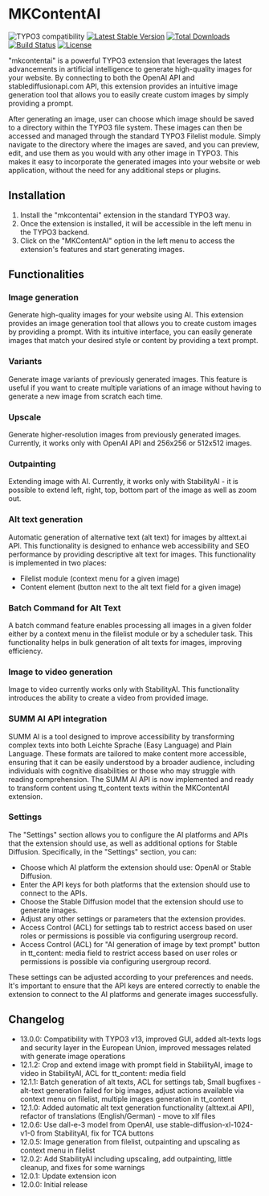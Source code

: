 # MKContentAI

![TYPO3 compatibility](https://img.shields.io/badge/TYPO3-11.5%20%7C%2012.4-orange?maxAge=3600&style=flat-square&logo=typo3)
[![Latest Stable Version](https://img.shields.io/packagist/v/dmk/mkcontentai.svg?maxAge=3600&style=flat-square&logo=composer)](https://packagist.org/packages/dmk/mkcontentai)
[![Total Downloads](https://img.shields.io/packagist/dt/dmk/mkcontentai.svg?maxAge=3600&style=flat-square)](https://packagist.org/packages/dmk/mkcontentai)
[![Build Status](https://img.shields.io/github/actions/workflow/status/DMKEBUSINESSGMBH/typo3-mkcontentai/php.yml?branch=12.4&maxAge=3600&style=flat-square&logo=github-actions)](https://github.com/DMKEBUSINESSGMBH/typo3-mkcontentai/actions?query=workflow%3A%22PHP+Checks%22)
[![License](https://img.shields.io/packagist/l/dmk/mkcontentai.svg?maxAge=3600&style=flat-square&logo=gnu)](https://packagist.org/packages/dmk/mkcontentai)

"mkcontentai" is a powerful TYPO3 extension that leverages the latest advancements in artificial intelligence to generate high-quality images for your website. By connecting to both the OpenAI API and stablediffusionapi.com API, this extension provides an intuitive image generation tool that allows you to easily create custom images by simply providing a prompt.

After generating an image, user can choose which image should be saved to a directory within the TYPO3 file system. These images can then be accessed and managed through the standard TYPO3 Filelist module. Simply navigate to the directory where the images are saved, and you can preview, edit, and use them as you would with any other image in TYPO3. This makes it easy to incorporate the generated images into your website or web application, without the need for any additional steps or plugins.

## Installation

1. Install the "mkcontentai" extension in the standard TYPO3 way.
2. Once the extension is installed, it will be accessible in the left menu in the TYPO3 backend.
3. Click on the "MKContentAI" option in the left menu to access the extension's features and start generating images.

## Functionalities

### Image generation
Generate high-quality images for your website using AI. This extension provides an image generation tool that allows you to create custom images by providing a prompt. With its intuitive interface, you can easily generate images that match your desired style or content by providing a text prompt.

### Variants
Generate image variants of previously generated images. This feature is useful if you want to create multiple variations of an image without having to generate a new image from scratch each time.

### Upscale
Generate higher-resolution images from previously generated images. Currently, it works only with OpenAI API and 256x256 or 512x512 images.

### Outpainting
Extending image with AI. Currently, it works only with StabilityAI - it is possible to extend left, right, top, bottom part of the image as well as zoom out.

### Alt text generation
Automatic generation of alternative text (alt text) for images by alttext.ai API. This functionality is designed to enhance web accessibility and SEO performance by providing descriptive alt text for images. This functionality is implemented in two places:

- Filelist module (context menu for a given image)
- Content element (button next to the alt text field for a given image)

### Batch Command for Alt Text
A batch command feature enables processing all images in a given folder either by a context menu in the filelist module or by a scheduler task. This functionality helps in bulk generation of alt texts for images, improving efficiency.

### Image to video generation
Image to video currently works only with StabilityAI. This functionality introduces the ability to create a video from provided image.

### SUMM AI API integration
SUMM AI is a tool designed to improve accessibility by transforming complex texts into both Leichte Sprache (Easy Language) and Plain Language. These formats are tailored to make content more accessible, ensuring that it can be easily understood by a broader audience, including individuals with cognitive disabilities or those who may struggle with reading comprehension.
The SUMM AI API is now implemented and ready to transform content using tt_content texts within the MKContentAI extension.

### Settings
The "Settings" section allows you to configure the AI platforms and APIs that the extension should use, as well as additional options for Stable Diffusion. Specifically, in the "Settings" section, you can:

- Choose which AI platform the extension should use: OpenAI or Stable Diffusion.
- Enter the API keys for both platforms that the extension should use to connect to the APIs.
- Choose the Stable Diffusion model that the extension should use to generate images.
- Adjust any other settings or parameters that the extension provides.
- Access Control (ACL) for settings tab to restrict access based on user roles or permissions is possible via configuring usergroup record.
- Access Control (ACL) for "AI generation of image by text prompt" button in tt_content: media field to restrict access based on user roles or permissions is possible via configuring usergroup record.

These settings can be adjusted according to your preferences and needs. It's important to ensure that the API keys are entered correctly to enable the extension to connect to the AI platforms and generate images successfully.

## Changelog

- 13.0.0: Compatibility with TYPO3 v13, improved GUI, added alt-texts logs and security layer in the European Union, improved messages related with generate image operations
- 12.1.2: Crop and extend image with prompt field in StabilityAI, image to video in StabilityAI, ACL for tt_content: media field
- 12.1.1: Batch generation of alt texts, ACL for settings tab, Small bugfixes - alt-text generation failed for big images, adjust actions available via context menu on filelist, multiple images generation in tt_content
- 12.1.0: Added automatic alt text generation functionality (alttext.ai API), refactor of translations (English/German) - move to xlf files
- 12.0.6: Use dall-e-3 model from OpenAI, use stable-diffusion-xl-1024-v1-0 from StabilityAI, fix for TCA buttons
- 12.0.5: Image generation from filelist, outpainting and upscaling as context menu in filelist
- 12.0.2: Add StabilityAI including upscaling, add outpainting, little cleanup, and fixes for some warnings
- 12.0.1: Update extension icon
- 12.0.0: Initial release
